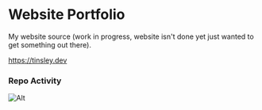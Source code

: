 # Website Portfolio
My website source
(work in progress, website isn't done yet just wanted to get something out there).<br>

https://tinsley.dev

### Repo Activity
![Alt](https://repobeats.axiom.co/api/embed/7243c9d73cfd47b17de334e7252899264efb530a.svg "Repobeats analytics image")
